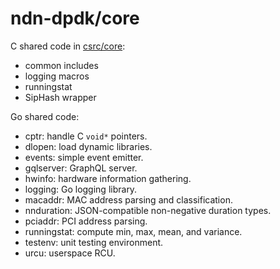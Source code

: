 # ndn-dpdk/core

C shared code in [csrc/core](../csrc/core/):

* common includes
* logging macros
* runningstat
* SipHash wrapper

Go shared code:

* cptr: handle C `void*` pointers.
* dlopen: load dynamic libraries.
* events: simple event emitter.
* gqlserver: GraphQL server.
* hwinfo: hardware information gathering.
* logging: Go logging library.
* macaddr: MAC address parsing and classification.
* nnduration: JSON-compatible non-negative duration types.
* pciaddr: PCI address parsing.
* runningstat: compute min, max, mean, and variance.
* testenv: unit testing environment.
* urcu: userspace RCU.
